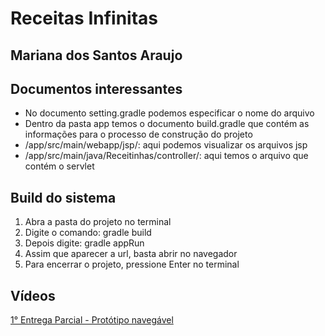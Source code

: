 # Receitas Infinitas

## Mariana dos Santos Araujo

## Documentos interessantes

* No documento setting.gradle podemos especificar o nome do arquivo
* Dentro da pasta app temos o documento build.gradle que contém as informações para o processo de construção do projeto
* /app/src/main/webapp/jsp/: aqui podemos visualizar os arquivos jsp
* /app/src/main/java/Receitinhas/controller/: aqui temos o arquivo que contém o servlet

## Build do sistema

1. Abra a pasta do projeto no terminal
2. Digite o comando: gradle build
3. Depois digite: gradle appRun
4. Assim que aparecer a url, basta abrir no navegador
5. Para encerrar o projeto, pressione Enter no terminal

## Vídeos

[1° Entrega Parcial - Protótipo navegável](https://youtu.be/eV_Qeq1f3rg)

